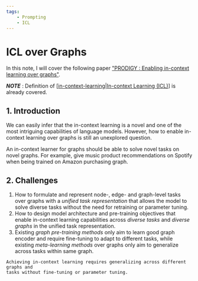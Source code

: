 ```yaml
---
tags:
    - Prompting
    - ICL
---
```


# ICL over Graphs

In this note, I will cover the following paper ["PRODIGY : Enabling in-context learning over graphs"](https://arxiv.org/abs/2305.12600).

_**NOTE**_ : Definition of [[in-context-learning|In-context Learning (ICL)]] is already covered.


## 1. Introduction

We can easily infer that the in-context learning is a novel and one of the most intriguing capabilities of language models. However, how to enable in-context learning over graphs is still an unexplored question.

An in-context learner for graphs should be able to solve novel tasks on novel graphs. For example, give music product recommendations on Spotify when being trained on Amazon purchasing graph. 

## 2. Challenges
1. How to formulate and represent node-, edge- and graph-level tasks over graphs with a _unified task representation_ that allows the model to solve diverse tasks without the need for retraining or parameter tuning.
2. How to design model architecture and pre-training objectives that enable in-context learning capabilities across _diverse tasks_ and _diverse graphs_ in the unified task representation.
3. Existing _graph pre-training methods_ only aim to learn good graph encoder and require fine-tuning to adapt to different tasks, while existing _meta-learning methods_ over graphs only aim to generalize across tasks within same graph.

```
Achieving in-context learning requires generalizing across different graphs and
tasks without fine-tuning or parameter tuning.
```

## 



[//begin]: # "Autogenerated link references for markdown compatibility"
[in-context-learning|In-context Learning (ICL)]: ../Miscellaneous/in-context-learning "In-context Learning (ICL)"
[//end]: # "Autogenerated link references"